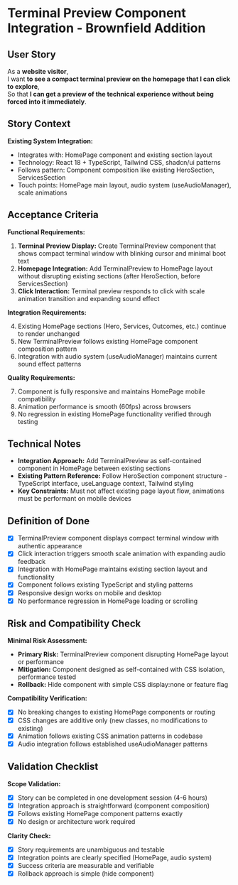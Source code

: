# Terminal Preview Component Integration - Brownfield Addition

## User Story

As a **website visitor**,  
I want **to see a compact terminal preview on the homepage that I can click to explore**,  
So that **I can get a preview of the technical experience without being forced into it immediately**.

## Story Context

**Existing System Integration:**
- Integrates with: HomePage component and existing section layout 
- Technology: React 18 + TypeScript, Tailwind CSS, shadcn/ui patterns
- Follows pattern: Component composition like existing HeroSection, ServicesSection
- Touch points: HomePage main layout, audio system (useAudioManager), scale animations

## Acceptance Criteria

**Functional Requirements:**

1. **Terminal Preview Display:** Create TerminalPreview component that shows compact terminal window with blinking cursor and minimal boot text
2. **Homepage Integration:** Add TerminalPreview to HomePage layout without disrupting existing sections (after HeroSection, before ServicesSection)
3. **Click Interaction:** Terminal preview responds to click with scale animation transition and expanding sound effect

**Integration Requirements:**

4. Existing HomePage sections (Hero, Services, Outcomes, etc.) continue to render unchanged
5. New TerminalPreview follows existing HomePage component composition pattern 
6. Integration with audio system (useAudioManager) maintains current sound effect patterns

**Quality Requirements:**

7. Component is fully responsive and maintains HomePage mobile compatibility
8. Animation performance is smooth (60fps) across browsers
9. No regression in existing HomePage functionality verified through testing

## Technical Notes

- **Integration Approach:** Add TerminalPreview as self-contained component in HomePage between existing sections
- **Existing Pattern Reference:** Follow HeroSection component structure - TypeScript interface, useLanguage context, Tailwind styling
- **Key Constraints:** Must not affect existing page layout flow, animations must be performant on mobile devices

## Definition of Done

- [x] TerminalPreview component displays compact terminal window with authentic appearance
- [x] Click interaction triggers smooth scale animation with expanding audio feedback  
- [x] Integration with HomePage maintains existing section layout and functionality
- [x] Component follows existing TypeScript and styling patterns
- [x] Responsive design works on mobile and desktop
- [x] No performance regression in HomePage loading or scrolling

## Risk and Compatibility Check

**Minimal Risk Assessment:**
- **Primary Risk:** TerminalPreview component disrupting HomePage layout or performance
- **Mitigation:** Component designed as self-contained with CSS isolation, performance tested
- **Rollback:** Hide component with simple CSS display:none or feature flag

**Compatibility Verification:**
- [x] No breaking changes to existing HomePage components or routing
- [x] CSS changes are additive only (new classes, no modifications to existing)
- [x] Animation follows existing CSS animation patterns in codebase  
- [x] Audio integration follows established useAudioManager patterns

## Validation Checklist

**Scope Validation:**
- [x] Story can be completed in one development session (4-6 hours)
- [x] Integration approach is straightforward (component composition)
- [x] Follows existing HomePage component patterns exactly
- [x] No design or architecture work required

**Clarity Check:**
- [x] Story requirements are unambiguous and testable
- [x] Integration points are clearly specified (HomePage, audio system)
- [x] Success criteria are measurable and verifiable
- [x] Rollback approach is simple (hide component)